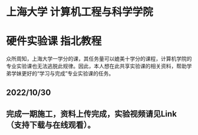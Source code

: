 # 上海大学 计算机工程与科学学院
# 硬件实验课 指北教程
众所周知，上海大学一学分的课，其任务量可以媲美十学分的课程，计算机学院的专业实验课也无法逃脱此规律。因此，本人想在此共享实验课的相关资料，帮助学弟学妹更好的“学习与完成”专业实验课的任务。

## 2022/10/30
## 完成一期施工，资料上传完成，实验视频请见Link（支持下载与在线观看）。
